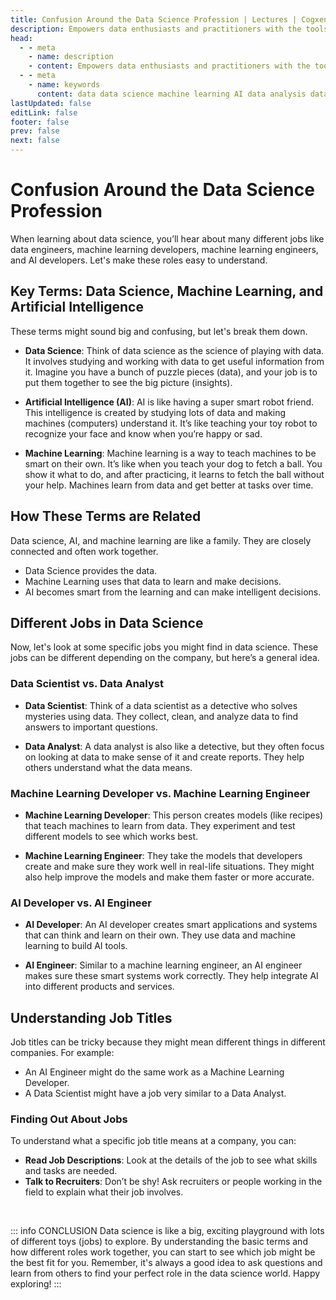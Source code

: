 ```yaml
---
title: Confusion Around the Data Science Profession | Lectures | Cogxen
description: Empowers data enthusiasts and practitioners with the tools and knowledge to unlock the potential of data.
head:
  - - meta
    - name: description
    - content: Empowers data enthusiasts and practitioners with the tools and knowledge to unlock the potential of data.
  - - meta
    - name: keywords
      content: data data science machine learning AI data analysis data-driven data enthusiasts data practitioners
lastUpdated: false
editLink: false
footer: false
prev: false
next: false
---
```


# Confusion Around the Data Science Profession

When learning about data science, you’ll hear about many different jobs like data engineers, machine learning developers, machine learning engineers, and AI developers. Let's make these roles easy to understand.

## Key Terms: Data Science, Machine Learning, and Artificial Intelligence

These terms might sound big and confusing, but let's break them down.

- **Data Science**: Think of data science as the science of playing with data. It involves studying and working with data to get useful information from it. Imagine you have a bunch of puzzle pieces (data), and your job is to put them together to see the big picture (insights).

- **Artificial Intelligence (AI)**: AI is like having a super smart robot friend. This intelligence is created by studying lots of data and making machines (computers) understand it. It’s like teaching your toy robot to recognize your face and know when you’re happy or sad.

- **Machine Learning**: Machine learning is a way to teach machines to be smart on their own. It’s like when you teach your dog to fetch a ball. You show it what to do, and after practicing, it learns to fetch the ball without your help. Machines learn from data and get better at tasks over time.

## How These Terms are Related

Data science, AI, and machine learning are like a family. They are closely connected and often work together.

- Data Science provides the data.
- Machine Learning uses that data to learn and make decisions.
- AI becomes smart from the learning and can make intelligent decisions.

## Different Jobs in Data Science

Now, let's look at some specific jobs you might find in data science. These jobs can be different depending on the company, but here’s a general idea.

### Data Scientist vs. Data Analyst

- **Data Scientist**: Think of a data scientist as a detective who solves mysteries using data. They collect, clean, and analyze data to find answers to important questions.

- **Data Analyst**: A data analyst is also like a detective, but they often focus on looking at data to make sense of it and create reports. They help others understand what the data means.

### Machine Learning Developer vs. Machine Learning Engineer

- **Machine Learning Developer**: This person creates models (like recipes) that teach machines to learn from data. They experiment and test different models to see which works best.

- **Machine Learning Engineer**: They take the models that developers create and make sure they work well in real-life situations. They might also help improve the models and make them faster or more accurate.

### AI Developer vs. AI Engineer

- **AI Developer**: An AI developer creates smart applications and systems that can think and learn on their own. They use data and machine learning to build AI tools.

- **AI Engineer**: Similar to a machine learning engineer, an AI engineer makes sure these smart systems work correctly. They help integrate AI into different products and services.

## Understanding Job Titles

Job titles can be tricky because they might mean different things in different companies. For example:

- An AI Engineer might do the same work as a Machine Learning Developer.
- A Data Scientist might have a job very similar to a Data Analyst.

### Finding Out About Jobs

To understand what a specific job title means at a company, you can:

- **Read Job Descriptions**: Look at the details of the job to see what skills and tasks are needed.
- **Talk to Recruiters**: Don’t be shy! Ask recruiters or people working in the field to explain what their job involves.

<br />

::: info CONCLUSION
Data science is like a big, exciting playground with lots of different toys (jobs) to explore. By understanding the basic terms and how different roles work together, you can start to see which job might be the best fit for you. Remember, it's always a good idea to ask questions and learn from others to find your perfect role in the data science world. Happy exploring!
:::
